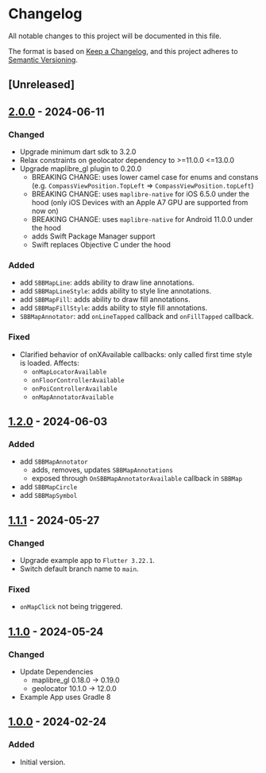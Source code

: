 # Changelog

All notable changes to this project will be documented in this file.

The format is based on [Keep a Changelog](https://keepachangelog.com/en/1.1.0/),
and this project adheres to [Semantic Versioning](https://semver.org/spec/v2.0.0.html).

## [Unreleased]

## [2.0.0] - 2024-06-11

### Changed

- Upgrade minimum dart sdk to 3.2.0
- Relax constraints on geolocator dependency to >=11.0.0 <=13.0.0
- Upgrade maplibre_gl plugin to 0.20.0
  - BREAKING CHANGE: uses lower camel case for enums and constans
    (e.g. `CompassViewPosition.TopLeft` => `CompassViewPosition.topLeft`)
  - BREAKING CHANGE: uses `maplibre-native` for iOS 6.5.0 under the hood (only iOS Devices with an Apple A7 GPU are supported from now on)
  - BREAKING CHANGE: uses `maplibre-native` for Android 11.0.0 under the hood
  - adds Swift Package Manager support
  - Swift replaces Objective C under the hood

### Added

- add `SBBMapLine`: adds ability to draw line annotations.
- add `SBBMapLineStyle`: adds ability to style line annotations.
- add `SBBMapFill`: adds ability to draw fill annotations.
- add `SBBMapFillStyle`: adds ability to style fill annotations.
- `SBBMapAnnotator`: add `onLineTapped` callback and `onFillTapped` callback.

### Fixed

- Clarified behavior of onXAvailable callbacks: only called first time style is loaded. Affects:
  - `onMapLocatorAvailable`
  - `onFloorControllerAvailable`
  - `onPoiControllerAvailable`
  - `onMapAnnotatorAvailable`

## [1.2.0] - 2024-06-03

### Added

- add `SBBMapAnnotator`
  - adds, removes, updates `SBBMapAnnotations`
  - exposed through `OnSBBMapAnnotatorAvailable` callback in `SBBMap`
- add `SBBMapCircle`
- add `SBBMapSymbol`

## [1.1.1] - 2024-05-27

### Changed

- Upgrade example app to `Flutter 3.22.1`.
- Switch default branch name to `main`.

### Fixed

- `onMapClick` not being triggered.

## [1.1.0] - 2024-05-24

### Changed

- Update Dependencies
  - maplibre_gl 0.18.0 -> 0.19.0
  - geolocator 10.1.0 -> 12.0.0
- Example App uses Gradle 8 

## [1.0.0] - 2024-02-24

### Added

- Initial version.

[2.0.0]: https://code.sbb.ch/projects/KI_ROKAS/repos/journey-maps-client-flutter/compare/diff?sourceBranch=refs/tags/2.0.0&targetRepoId=67154&targetBranch=refs/tags/1.2.0
[1.2.0]: https://code.sbb.ch/projects/KI_ROKAS/repos/journey-maps-client-flutter/compare/diff?sourceBranch=refs/tags/1.2.0&targetRepoId=67154&targetBranch=refs/tags/1.1.1
[1.1.1]: https://code.sbb.ch/projects/KI_ROKAS/repos/journey-maps-client-flutter/compare/diff?sourceBranch=refs/tags/1.1.0&targetRepoId=67154&targetBranch=refs/tags/1.1.1
[1.1.0]: https://code.sbb.ch/projects/KI_ROKAS/repos/journey-maps-client-flutter/compare/diff?sourceBranch=refs/tags/1.1.0&targetRepoId=67154&targetBranch=e41078cb4fe57007314dae292cf38875e2354670
[1.0.0]: https://code.sbb.ch/projects/KI_ROKAS/repos/journey-maps-client-flutter/compare/diff?sourceBranch=refs/heads/main&targetRepoId=67154&targetBranch=e41078cb4fe57007314dae292cf38875e2354670
